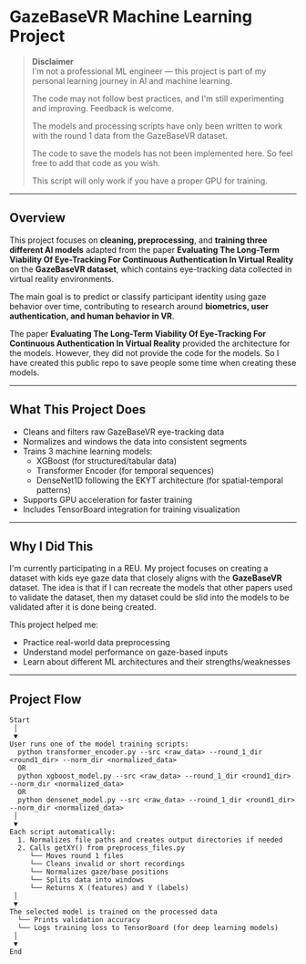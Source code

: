 # GazeBaseVR Machine Learning Project

> **Disclaimer**  
> I'm not a professional ML engineer — this project is part of my personal learning journey in AI and machine learning.
> 
> The code may not follow best practices, and I'm still experimenting and improving. Feedback is welcome.
> 
> The models and processing scripts have only been written to work with the round 1 data from the GazeBaseVR dataset.
> 
> The code to save the models has not been implemented here. So feel free to add that code as you wish.
> 
> This script will only work if you have a proper GPU for training.

---

## Overview

This project focuses on **cleaning, preprocessing**, and **training three different AI models** adapted from the paper **Evaluating The Long-Term Viability Of Eye-Tracking For Continuous Authentication In Virtual Reality** on the **GazeBaseVR dataset**, which contains eye-tracking data collected in virtual reality environments.

The main goal is to predict or classify participant identity using gaze behavior over time, contributing to research around **biometrics, user authentication, and human behavior in VR**.

The paper **Evaluating The Long-Term Viability Of Eye-Tracking For Continuous Authentication In Virtual Reality** provided the architecture for the models. However, they did not provide the code for the models. So I have created this public repo to save people some time when creating these models.

---

## What This Project Does

- Cleans and filters raw GazeBaseVR eye-tracking data
- Normalizes and windows the data into consistent segments  
- Trains 3 machine learning models:
  - XGBoost (for structured/tabular data)
  - Transformer Encoder (for temporal sequences)
  - DenseNet1D following the EKYT architecture (for spatial-temporal patterns)
- Supports GPU acceleration for faster training
- Includes TensorBoard integration for training visualization

---

## Why I Did This

I'm currently participating in a REU. My project focuses on creating a dataset with kids eye gaze data that closely aligns with the **GazeBaseVR** dataset.
The idea is that if I can recreate the models that other papers used to validate the dataset, then my dataset could be slid into the models to be validated after it is done being created.

This project helped me:
- Practice real-world data preprocessing
- Understand model performance on gaze-based inputs
- Learn about different ML architectures and their strengths/weaknesses

---

## Project Flow

```text
Start
 │
 ▼
User runs one of the model training scripts:
  python transformer_encoder.py --src <raw_data> --round_1_dir <round1_dir> --norm_dir <normalized_data>
  OR
  python xgboost_model.py --src <raw_data> --round_1_dir <round1_dir> --norm_dir <normalized_data>
  OR
  python densenet_model.py --src <raw_data> --round_1_dir <round1_dir> --norm_dir <normalized_data>
 │
 ▼
Each script automatically:
  1. Normalizes file paths and creates output directories if needed
  2. Calls getXY() from preprocess_files.py
     └── Moves round 1 files
     └── Cleans invalid or short recordings
     └── Normalizes gaze/base positions
     └── Splits data into windows
     └── Returns X (features) and Y (labels)
 │
 ▼
The selected model is trained on the processed data
  └── Prints validation accuracy
  └── Logs training loss to TensorBoard (for deep learning models)
 │
 ▼
End
```
